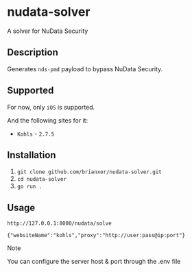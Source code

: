 # nudata-solver

A solver for NuData Security

## Description

Generates `nds-pmd` payload to bypass NuData Security.

## Supported

For now, only `iOS` is supported.

And the following sites for it:

- `Kohls` - `2.7.5`

## Installation
1. `git clone github.com/brianxor/nudata-solver.git`
2. `cd nudata-solver`
3. `go run .`

## Usage

```
http://127.0.0.1:8000/nudata/solve

{"websiteName":"kohls","proxy":"http://user:pass@ip:port"}
```

> [!NOTE]
> You can configure the server host & port through the .env file
